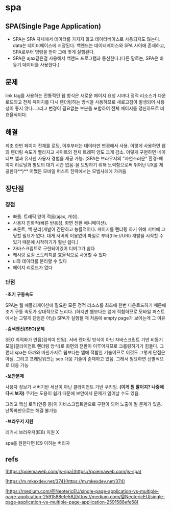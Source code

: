 # spa

## SPA\(Single Page Application\)

* SPA는 SPA 자체에서 데이터를 가지지 않고 데이터베이스로 사용되지도 않는다. data는 데이터베이스에 저장된다. 백엔드는 데이터베이스와 SPA 사이에 존재하고, SPA로부터 명령을 받아 그에 맞게 실행된다.
* SPA은 ajax같은걸 사용해서 백엔드 프로그램과 통신한다.\(다른 말로는, SPA은 비동기 데이터를 사용한다.\)

## 문제

link tag를 사용하는 전통적인 웹 방식은 새로운 페이지 요청 시마다 정적 리소스가 다운로드되고 전체 페이지를 다시 렌더링하는 방식을 사용하므로 새로고침이 발생되어 사용성이 좋지 않다. 그리고 변경이 필요없는 부분를 포함하여 전체 페이지를 갱신하므로 비효율적이다.

## 해결

최초 한번 페이지 전체를 로딩, 이후부터는 데이터만 변경해서 사용. 이렇게 사용하면 웹의 렌더링 속도가 빨라지고 사이트의 전체 트래픽 양도 크게 감소. 이렇게 구현하면 네이티브 앱과 유사한 사용자 경험을 제공 가능. \(SPA는 브라우저의 "자연스러운" 환경-페이지 리로딩과 별도의 대기 시간 없음-을 모방하기 위해 노력함으로써 뛰어난 UX를 제공한다**\)** 어쨌든 모바일 퍼스트 전략에서는 모범사례에 가까움

## 장단점

### 장점

* 빠름. 트래픽 양이 적음\(ajax, 캐쉬\). 
* 사용자 친화적\(빠른 반응성, 화면 전환 애니메이션\).
* 프론트, 백 분리\(개발이 간단하고 능률적이다. 페이지를 렌더링 하기 위해 서버에 코딩할 필요가 없다. 대게 서버의 이용없이 파일로 부터\(file://URI\) 개발을 시작할 수 있기 때문에 시작하기가 훨씬 쉽다.\)
* 자바스크립트로 구현되어있어 디버그가 쉽다
* 캐시랑 로컬 스토리지를 효율적으로 사용할 수 있다
* ui와 데이터를 분리할 수 있다
* 페이지 리로드가 없다

### 단점

**-초기 구동속도**

SPA는 웹 애플리케이션에 필요한 모든 정적 리소스를 최초에 한번 다운로드하기 때문에 초기 구동 속도가 상대적으로 느리다. \(하지만 웹보다는 앱에 적합하므로 모바일 퍼스트에서는 그렇게 단점은 아님\) SPA가 실행될 때 처음에 empty page가 보이는게 그 이유

**-검색엔진\(SEO\)문제**

SEO 최적화가 안됨\(검색이 안됨\). 서버 렌더링 방식이 아닌 자바스크립트 기반 비동기 모델\(클라이언트 렌더링 방식\)로 화면의 전환이 이루어지므로 크롤링하기가 힘들다. 그런데 spa는 아까와 마찬가지로 웹보다는 앱에 적합한 기술이므로 이것도 그렇게 단점은 아님. 그리고 프레임워크는 seo 대응 기술이 존재하고 있음. 그래서 필요하면 선별적으로 대응 가능

**-보안문제**

사용자 정보가 서버기반 세션이 아닌 클라이언트 기반 쿠키임. **\(이게 뭔 말이지? 나중에 다시 보자\)** 쿠키는 도용이 쉽기 때문에 보안에서 문제가 일어날 수도 있음.

그리고 핵심 로직\(인증 등\)이 자바스크립트만으로 구현이 되어 노출이 될 문제가 있음. 난독화만으로는 해결 불가능

**-브라우저 지원**

레거시 브라우저\(IE8\) 지원 X

spa를 원한다면 IE9 이하는 버리자

## refs

[https://poiemaweb.com/js-spa](https://poiemaweb.com/js-spa)

[https://m.mkexdev.net/374](https://m.mkexdev.net/374)

[https://medium.com/@NeotericEU/single-page-application-vs-multiple-page-application-2591588efe58](https://medium.com/@NeotericEU/single-page-application-vs-multiple-page-application-2591588efe58)

